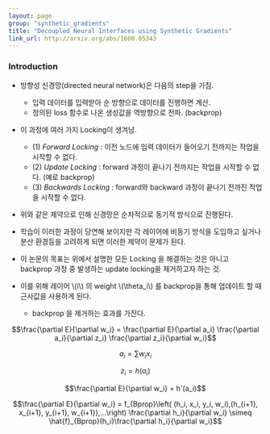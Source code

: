 ```yaml
---
layout: page
group: "synthetic_gradients"
title: "Decoupled Neural Interfaces using Synthetic Gradients"
link_url: http://arxiv.org/abs/1608.05343
---
```


### Introduction

- 방향성 신경망(directed neural network)은 다음의 step을 가짐.
    - 입력 데이터를 입력받아 순 방향으로 데이터를 진행하면 계산.
    - 정의된 loss 함수로 나온 생성값을 역방향으로 전파. (backprop)
    
- 이 과정에 여러 가지 Locking이 생겨남.
    - (1) *Forward Locking* : 이전 노드에 입력 데이터가 들어오기 전까지는 작업을 시작할 수 없다.
    - (2) *Update Locking* : forward 과정이 끝나기 전까지는 작업을 시작할 수 없다. (예로 backprop)
    - (3) *Backwards Locking* : forward와 backward 과정이 끝나기 전까진 작업을 시작할 수 없다.
    
- 위와 같은 제약으로 인해 신경망은 순차적으로 동기적 방식으로 진행된다.
- 학습이 이러한 과정이 당연해 보이지만 각 레이어에 비동기 방식을 도입하고 싶거나 분산 환경등을 고려하게 되면 이러한 제약이 문제가 된다.
- 이 논문의 목표는 위에서 설명한 모든 Locking 을 해결하는 것은 아니고 backprop 과정 중 발생하는 update locking을 제거하고자 하는 것.
- 이를 위해 레이어 \\(i\\) 의 weight \\(\theta_i\\) 를 backprop을 통해 업데이트 할 때 근사값을 사용하게 된다.
    - backprop 을 제거하는 효과를 가진다.

$$\frac{\partial E}{\partial w_i} = \frac{\partial E}{\partial a_i} \frac{\partial a_i}{\partial z_i} \frac{\partial z_i}{\partial w_i}$$

$$a_i = \sum{w_i x_i}$$

$$z_i = h(a_i)$$

$$\frac{\partial E}{\partial w_i} = h'(a_i)$$

$$\frac{\partial E}{\partial w_i} = f_{Bprop}\left( (h_i, x_i, y_i, w_i),(h_{i+1}, x_{i+1}, y_{i+1}, w_{i+1}),...\right) \frac{\partial h_i}{\partial w_i} \simeq \hat{f}_{Bprop}(h_i)\frac{\partial h_i}{\partial w_i}$$
